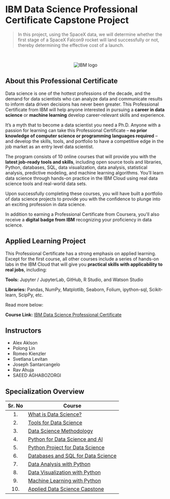 # IBM Data Science Professional Certificate Capstone Project

> In this project, using the SpaceX data, we will determine whether the first stage of a SpaceX Falcon9 rocket will land successfully or not, thereby determining the effective cost of a launch.

<br>
<p align="center">
 <img src="https://raw.githubusercontent.com/Thomas-George-T/IBM-Data-Science-Professional-Certification/master/ibm.svg" title="IBM logo" alt = "IBM logo" />
</p>

## About this Professional Certificate

Data science is one of the hottest professions of the decade, and the demand for data scientists who can analyze data and communicate results to inform data driven decisions has never been greater. This Professional Certificate from IBM will help anyone interested in pursuing a **career in data science** or **machine learning** develop career-relevant skills and experience.

It’s a myth that to become a data scientist you need a Ph.D. Anyone with a passion for learning can take this Professional Certificate – **no prior knowledge of computer science or programming languages required** – and develop the skills, tools, and portfolio to have a competitive edge in the job market as an entry level data scientist.

The program consists of 10 online courses that will provide you with the **latest job-ready tools and skills**, including open source tools and libraries, Python, databases, SQL, data visualization, data analysis, statistical analysis, predictive modeling, and machine learning algorithms. You’ll learn data science through hands-on practice in the IBM Cloud using real data science tools and real-world data sets.

Upon successfully completing these courses, you will have built a portfolio of data science projects to provide you with the confidence to plunge into an exciting profession in data science.

In addition to earning a Professional Certificate from Coursera, you'll also receive a **digital badge from IBM** recognizing your proficiency in data science.

## Applied Learning Project

This Professional Certificate has a strong emphasis on applied learning. Except for the first course, all other courses include a series of hands-on labs in the IBM Cloud that will give you **practical skills with applicability to real jobs**, including:

**Tools:** Jupyter / JupyterLab, GitHub, R Studio, and Watson Studio

**Libraries:** Pandas, NumPy, Matplotlib, Seaborn, Folium, ipython-sql, Scikit-learn, ScipPy, etc.

Read more below:

**Course Link:** [IBM Data Science Professional Certificate](https://www.coursera.org/professional-certificates/ibm-data-science)

## Instructors

- Alex Aklson
- Polong Lin
- Romeo Kienzler
- Svetlana Levitan
- Joseph Santarcangelo
- Rav Ahuja
- SAEED AGHABOZORGI

## Specialization Overview

| Sr. No | Course                                                                                                  |
|:------:|----------------------------------------------------------------------------                             |
| 1.     | [What is Data Science?](https://www.coursera.org/learn/what-is-datascience)                             |
| 2.     | [Tools for Data Science](https://www.coursera.org/learn/open-source-tools-for-data-science)             |
| 3.     | [Data Science Methodology](https://www.coursera.org/learn/data-science-methodology)                     |
| 4.     | [Python for Data Science and AI](https://www.coursera.org/learn/python-for-applied-data-science-ai)     |
| 5.     | [Python Project for Data Science](https://www.coursera.org/learn/python-project-for-data-science)       |
| 6.     | [Databases and SQL for Data Science](https://www.coursera.org/learn/sql-data-science)                   |
| 7.     | [Data Analysis with Python](https://www.coursera.org/learn/data-analysis-with-python)                   |
| 8.     | [Data Visualization with Python](https://www.coursera.org/learn/python-for-data-visualization/)         |
| 9.     | [Machine Learning with Python](https://www.coursera.org/learn/machine-learning-with-python)             |
| 10.    | [Applied Data Science Capstone](https://www.coursera.org/learn/applied-data-science-capstone)           |
